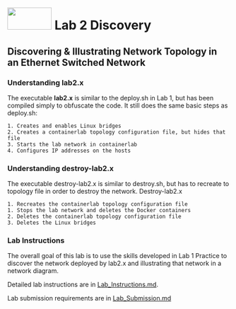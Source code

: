 # <img src="https://www.tamusa.edu/brandguide/jpeglogos/tamusa_final_logo_bw1.jpg" width="100" height="50"> Lab 2 Discovery
## Discovering & Illustrating Network Topology in an Ethernet Switched Network
### **Understanding lab2.x**
The executable **lab2.x** is similar to the deploy.sh in Lab 1, but has been compiled simply to obfuscate the code. It still does the same basic steps as deploy.sh:
```
1. Creates and enables Linux bridges
2. Creates a containerlab topology configuration file, but hides that file
3. Starts the lab network in containerlab
4. Configures IP addresses on the hosts
```
### **Understanding destroy-lab2.x**
The executable destroy-lab2.x is similar to destroy.sh, but has to recreate to topology file in order to destroy the network. Destroy-lab2.x
```
1. Recreates the containerlab topology configuration file
1. Stops the lab network and deletes the Docker containers
2. Deletes the containerlab topology configuration file
3. Deletes the Linux bridges
```
### **Lab Instructions**
The overall goal of this lab is to use the skills developed in Lab 1 Practice to discover the network deployed by lab2.x and illustrating that network in a network diagram. 

Detailed lab instructions are in [Lab_Instructions.md](Lab_Instructions.md).

Lab submission requirements are in [Lab_Submission.md](Lab_Submission.md)

